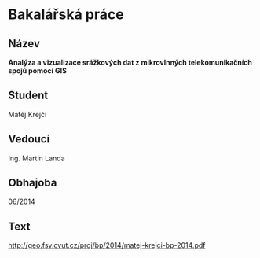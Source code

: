 # Bakalářská práce

## Název

**Analýza a vizualizace srážkových dat z mikrovlnných telekomunikačnı́ch spojů pomocı́ GIS**

## Student

Matěj Krejčí

## Vedoucí

Ing. Martin Landa

## Obhajoba

06/2014

## Text

http://geo.fsv.cvut.cz/proj/bp/2014/matej-krejci-bp-2014.pdf
